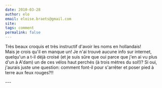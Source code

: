 ```yaml
---
date: 2010-03-28
author: elo
email: eloise.braets@gmail.com
site: 
tags: comment
permalink: false
---
```


<p>Très beaux croquis et très instructif d'avoir les noms en hollandais!<br />
Mais je crois qu'il en manque un! Je n'ai trouvé aucune info sur internet, quelqu'un a t-il déjà croisé (et je suis sûre que oui parce que j'en ai vu plus d'un à A'dam) un de ces vélos haut perchés (à trois mètres du sol!)? Si oui, j'aurais juste une question: comment font-il pour s'arrêter et poser pied à terre aux feux rouges?!!<br />
</p>
---